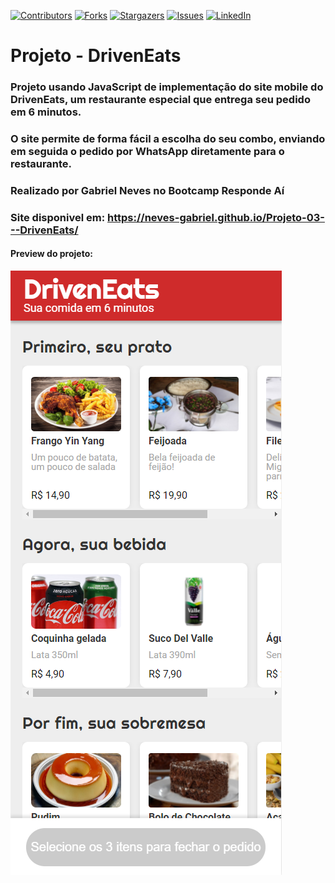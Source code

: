 [![Contributors][contributors-shield]][contributors-url]
[![Forks][forks-shield]][forks-url]
[![Stargazers][stars-shield]][stars-url]
[![Issues][issues-shield]][issues-url]
[![LinkedIn][linkedin-shield]][linkedin-url]

# Projeto - DrivenEats

### Projeto usando JavaScript de implementação do site mobile do DrivenEats, um restaurante especial que entrega seu pedido em 6 minutos.
### O site permite de forma fácil a escolha do seu combo, enviando em seguida o pedido por WhatsApp diretamente para o restaurante.
 
### Realizado por Gabriel Neves no Bootcamp Responde Aí

### Site disponivel em: https://neves-gabriel.github.io/Projeto-03---DrivenEats/

#### Preview do projeto:
![Preview do projeto](img/preview.png)

<!-- MARKDOWN LINKS & IMAGES -->
<!-- https://www.markdownguide.org/basic-syntax/#reference-style-links -->
[contributors-shield]: https://img.shields.io/github/contributors/neves-gabriel/DrivenEats.svg?style=for-the-badge
[contributors-url]: https://github.com/neves-gabriel/DrivenEats/graphs/contributors
[forks-shield]: https://img.shields.io/github/forks/neves-gabriel/DrivenEats.svg?style=for-the-badge
[forks-url]: https://github.com/neves-gabriel/DrivenEats/network/members
[stars-shield]: https://img.shields.io/github/stars/neves-gabriel/DrivenEats.svg?style=for-the-badge
[stars-url]: https://github.com/neves-gabriel/DrivenEats/stargazers
[issues-shield]: https://img.shields.io/github/issues/neves-gabriel/DrivenEats.svg?style=for-the-badge
[issues-url]: https://github.com/neves-gabriel/DrivenEats/issues
[license-shield]: https://img.shields.io/github/license/neves-gabriel/DrivenEats.svg?style=for-the-badge
[license-url]: https://github.com/neves-gabriel/DrivenEats/blob/master/LICENSE.txt
[linkedin-shield]: https://img.shields.io/badge/-LinkedIn-black.svg?style=for-the-badge&logo=linkedin&colorB=555
[linkedin-url]: https://www.linkedin.com/in/gabriel-rodrigues-neves/
[product-screenshot]: images/screenshot.png
